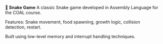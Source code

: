**🐍 Snake Game**
A classic Snake game developed in Assembly Language for the COAL course.

Features: Snake movement, food spawning, growth logic, collision detection, restart.

Built using low-level memory and interrupt handling techniques.
